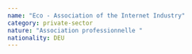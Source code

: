 ```yaml
---
name: "Eco - Association of the Internet Industry"
category: private-sector
nature: "Association professionnelle "
nationality: DEU
---
```

